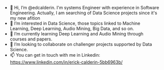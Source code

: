 - 👋 Hi, I’m @edcalderin. I'm systems Engineer with experience in Software Engineering. Actually, I am searching of Data Science projects since it's my new afition
- 👀 I’m interested in Data Science, those topics linked to Machine Learning, Deep Learning, Audio Mining, Big Data, and so on.
- 🌱 I’m currently learning Deep Learning and Audio Mining through courses and papers.
- 💞️ I’m looking to collaborate on challenger projects supported by Data Science.
- 📫 You can get in touch with me in Linkedin: https://www.linkedin.com/in/erick-calderin-5bb6963b/

<!---
edcalderin/edcalderin is a ✨ special ✨ repository because its `README.md` (this file) appears on your GitHub profile.
You can click the Preview link to take a look at your changes.
--->
